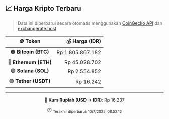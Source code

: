 

<!-- HARGA_KRIPTO -->
## 📈 Harga Kripto Terbaru

> Data ini diperbarui secara otomatis menggunakan [CoinGecko API](https://www.coingecko.com/) dan [exchangerate.host](https://exchangerate.host/)

<div align="center">

| 🪙 Token | 💰 Harga (IDR) |
|:------:|---------------:|
| 🟠 **Bitcoin (BTC)**   | Rp 1.805.867.182 |
| 🔵 **Ethereum (ETH)**  | Rp 45.028.702 |
| 🟣 **Solana (SOL)**    | Rp 2.554.852 |
| 🟢 **Tether (USDT)**   | Rp 16.242 |

---

💱 **Kurs Rupiah (USD → IDR)**: Rp 16.237

🕒 <sub>Terakhir diperbarui: 10/7/2025, 08.52.12</sub>

</div>
<!-- /HARGA_KRIPTO -->